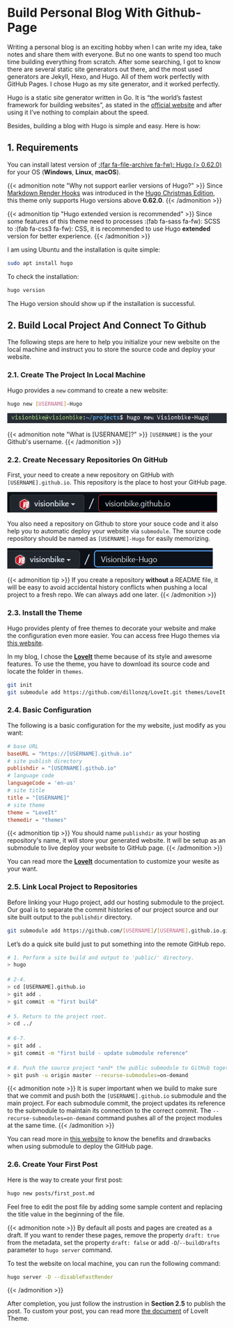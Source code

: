 # Build Personal Blog With Github-Page


Writing a personal blog is an exciting hobby when I can write my idea, take notes and share them with everyone. But no one wants to spend too much time building everything from scratch. After some searching, I got to know there are several static site generators out there, and the most used generators are Jekyll, Hexo, and Hugo. All of them work perfectly with GitHub Pages. I chose Hugo as my site generator, and it worked perfectly.

Hugo is a static site generator written in Go. It is “the world’s fastest framework for building websites”, as stated in the [official website](https://gohugo.io) and after using it I’ve nothing to complain about the speed.

Besides, building a blog with Hugo is simple and easy. Here is how:

## 1. Requirements

You can install latest version of [:(far fa-file-archive fa-fw): Hugo (> 0.62.0)](https://gohugo.io/getting-started/installing/) for your OS (**Windows**, **Linux**, **macOS**).

{{< admonition note "Why not support earlier versions of Hugo?" >}}
Since [Markdown Render Hooks](https://gohugo.io/getting-started/configuration-markup#markdown-render-hooks) was introduced in the [Hugo Christmas Edition](https://gohugo.io/news/0.62.0-relnotes/), this theme only supports Hugo versions above **0.62.0**.
{{< /admonition >}}

{{< admonition tip "Hugo extended version is recommended" >}}
Since some features of this theme need to processes :(fab fa-sass fa-fw): SCSS to :(fab fa-css3 fa-fw): CSS, it is recommended to use Hugo **extended** version for better experience.
{{< /admonition >}}

I am using Ubuntu and the installation is quite simple:

```bash
sudo apt install hugo
```

To check the installation:

```bash
hugo version
```

The Hugo version should show up if the installation is successful.

## 2. Build Local Project And Connect To Github

The following steps are here to help you initialize your new website on the local machine and instruct you to store the source code and deploy your website.

### 2.1. Create The Project In Local Machine

Hugo provides a `new` command to create a new website:

```bash
hugo new [USERNAME]-Hugo
```

![](create-local-hugo-project.png)

{{< admonition note "What is [USERNAME]?" >}}
`[USERNAME]` is the your Github's username.
{{< /admonition >}}

### 2.2. Create Necessary Repositories On GitHub

First, your need to create a new repository on GitHub with `[USERNAME].github.io`. This repository is the place to host your GitHub page.

![](create-host-repository.png)

You also need a repository on Github to store your souce code and it also help you to automatic deploy your website via `submodule`. The source code repository should be named as `[USERNAME]-Hugo` for easily memorizing.

![](create-source-code-repository.png)

{{< admonition tip >}}
If you create a repository **without** a README file, it will be easy to avoid accidental history conflicts when pushing a local project to a fresh repo. We can always add one later.
{{< /admonition >}}

### 2.3. Install the Theme

Hugo provides plenty of free themes to decorate your website and make the configuration even more easier. You can access free Hugo themes via [this website](https://themes.gohugo.io/).

In my blog, I chose the [**LoveIt**](https://github.com/dillonzq/LoveIt) theme because of its style and awesome features. To use the theme, you have to download its source code and locate the folder in `themes`.

```bash
git init
git submodule add https://github.com/dillonzq/LoveIt.git themes/LoveIt
```

### 2.4. Basic Configuration

The following is a basic configuration for the my website, just modify as you want:

```toml
# base URL
baseURL = "https://[USERNAME].github.io"
# site publish directory
publishdir = "[USERNAME].github.io"
# language code
languageCode = 'en-us'
# site title
title = "[USERNAME]"
# site theme
theme = "LoveIt"
themedir = "themes"
```

{{< admonition tip >}}
You should name `publishdir` as your hosting repository's name, it will store your generated website. It will be setup as an submodule to live deploy your website to GitHub page.
{{< /admonition >}}

You can read more the [**LoveIt**](https://hugoloveit.com/categories/documentation/) documentation to customize your wesite as your want.

### 2.5. Link Local Project to Repositories

Before linking your Hugo project, add our hosting submodule to the project. Our goal is to separate the commit histories of our project source and our site built output to the `publishdir` directory.

```bash
git submodule add https://github.com/[USERNAME]/[USERNAME].github.io.git /[USERNAME].github.io
```

Let’s do a quick site build just to put something into the remote GitHub repo.

```bash
# 1. Perform a site build and output to 'public/' directory.
> hugo

# 2-4.
> cd [USERNAME].github.io
> git add .
> git commit -m "first build"

# 5. Return to the project root.
> cd ../

# 6-7.
> git add .
> git commit -m "first build - update submodule reference"

# 8. Push the source project *and* the public submodule to GitHub together.
> git push -u origin master --recurse-submodules=on-demand
```

{{< admonition note >}}
It is super important when we build to make sure that we commit and push both the `[USERNAME].github.io` submodule and the main project. For each submodule commit, the project updates its reference to the submodule to maintain its connection to the correct commit. The `--recurse-submodules=on-demand` command pushes all of the project modules at the same time.
{{< /admonition >}}

You can read more in [this website](https://dev.to/aormsby/how-to-set-up-a-hugo-site-on-github-pages-with-git-submodules-106p) to know the benefits and drawbacks when using submodule to deploy the GitHub page.

### 2.6. Create Your First Post

Here is the way to create your first post:

```bash
hugo new posts/first_post.md
```

Feel free to edit the post file by adding some sample content and replacing the title value in the beginning of the file.

{{< admonition note >}}
By default all posts and pages are created as a draft. If you want to render these pages, remove the property `draft: true` from the metadata, set the property `draft: false` or add `-D`/`--buildDrafts` parameter to `hugo server` command.

To test the website on local machine, you can run the following command:
```bash
hugo server -D --disableFastRender
```
{{< /admonition >}}

After completion, you just follow the instrustion in **Section 2.5** to publish the post. To custom your post, you can read more [the document](https://hugoloveit.com/theme-documentation-content/) of LoveIt Theme.
